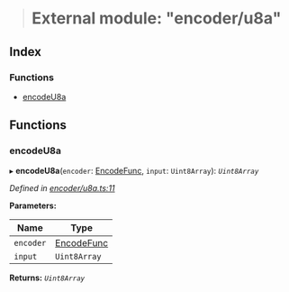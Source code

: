 > # External module: "encoder/u8a"

## Index

### Functions

* [encodeU8a](_encoder_u8a_.md#encodeu8a)

## Functions

###  encodeU8a

▸ **encodeU8a**(`encoder`: [EncodeFunc](_encoder_types_.md#encodefunc), `input`: `Uint8Array`): *`Uint8Array`*

*Defined in [encoder/u8a.ts:11](https://github.com/polkadot-js/common/blob/de7e9f8/packages/util-rlp/src/encoder/u8a.ts#L11)*

**Parameters:**

Name | Type |
------ | ------ |
`encoder` | [EncodeFunc](_encoder_types_.md#encodefunc) |
`input` | `Uint8Array` |

**Returns:** *`Uint8Array`*
